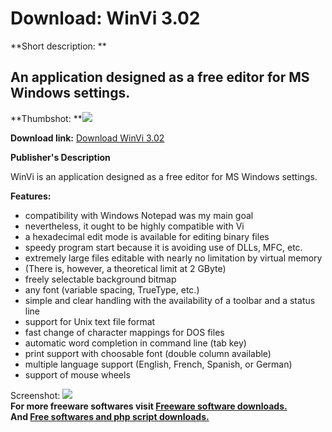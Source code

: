 # Download: WinVi 3.02

**Short description: **

## An application designed as a free editor for MS Windows settings.

  
**Thumbshot: **![](http://www.freewarefiles.com/screenshot/winvi_md.gif)   
  
**Download link:** [Download WinVi 3.02](http://freesoftwares.boysofts.com/WinVi_program_19405.html)  
  

**Publisher's Description**  
  

WinVi is an application designed as a free editor for MS Windows settings.

**Features:**

  * compatibility with Windows Notepad was my main goal 
  * nevertheless, it ought to be highly compatible with Vi 
  * a hexadecimal edit mode is available for editing binary files 
  * speedy program start because it is avoiding use of DLLs, MFC, etc. 
  * extremely large files editable with nearly no limitation by virtual memory 
  * (There is, however, a theoretical limit at 2 GByte) 
  * freely selectable background bitmap 
  * any font (variable spacing, TrueType, etc.) 
  * simple and clear handling with the availability of a toolbar and a status line 
  * support for Unix text file format 
  * fast change of character mappings for DOS files 
  * automatic word completion in command line (tab key) 
  * print support with choosable font (double column available) 
  * multiple language support (English, French, Spanish, or German) 
  * support of mouse wheels 

  
  
Screenshot: ![](http://www.freewarefiles.com/screenshot/winvi.gif)  
**For more freeware softwares visit [Freeware software downloads.](http://freesoftwares.boysofts.com/)**   
**And [Free softwares and php script downloads.](http://www.boysofts.com/)**

